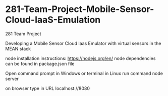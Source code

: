 # 281-Team-Project-Mobile-Sensor-Cloud-IaaS-Emulation
281 Team Project

Developing a Mobile Sensor Cloud Iaas Emulator with virtual sensors in the MEAN stack

node installation instructions: https://nodejs.org/en/
node dependencies can be found in package.json file

Open command prompt in Windows or terminal in Linux
run command node server

on browser type in URL localhost://8080

